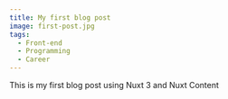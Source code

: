 ```yaml
---
title: My first blog post
image: first-post.jpg
tags:
  - Front-end
  - Programming
  - Career
---
```


This is my first blog post using Nuxt 3 and Nuxt Content